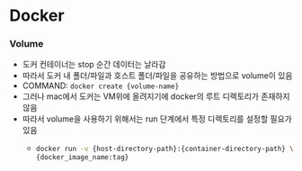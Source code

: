 # Docker



### Volume

- 도커 컨테이너는 stop 순간 데이터는 날라감
- 따라서 도커 내 폴더/파일과 호스트 폴더/파일을 공유하는 방법으로 volume이 있음
- COMMAND: `docker create {volume-name}`
- 그러나 mac에서 도커는 VM위에 올려지기에 docker의 루트 디렉토리가 존재하지 않음
- 따라서 volume을 사용하기 위해서는 run 단계에서 특정 디렉토리를 설정할 필요가 있음
  - ```bash
    docker run -v {host-directory-path}:{container-directory-path} \
    {docker_image_name:tag}
    ```
    
    